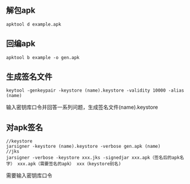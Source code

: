 ## 解包apk
```
apktool d example.apk
```
## 回编apk
```
apktool b example -o gen.apk
```
## 生成签名文件
```
keytool -genkeypair -keystore (name).keystore -validity 10000 -alias (name)
```
输入密钥库口令并回答一系列问题，生成签名文件(name).keystore
## 对apk签名
```
//keystore
jarsigner -keystore (name).keystore -verbose gen.apk (name)
//jks
jarsigner -verbose -keystore xxx.jks -signedjar xxx.apk（签名后的apk名字） xxx.apk（需要签名的apk） xxx（keystore别名)
```
需要输入密钥库口令